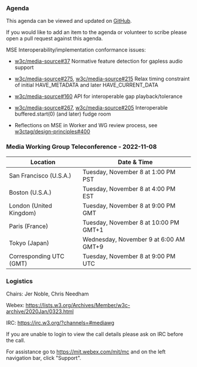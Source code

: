 ### Agenda

This agenda can be viewed and updated on [GitHub](https://github.com/w3c/media-wg/blob/main/meetings/2022-11-08-Media_Working_Group_Teleconference-agenda.md).

If you would like to add an item to the agenda or volunteer to scribe please open a pull request against this agenda.

MSE Interoperability/implementation conformance issues:

* [w3c/media-source#37](https://github.com/w3c/media-source/issues/37) Normative feature detection for gapless audio support

* [w3c/media-source#275](https://github.com/w3c/media-source/issues/275), [w3c/media-source#215](https://github.com/w3c/media-source/issues/215) Relax timing constraint of initial HAVE_METADATA and later HAVE_CURRENT_DATA

* [w3c/media-source#160](https://github.com/w3c/media-source/issues/160) API for interoperable gap playback/tolerance

* [w3c/media-source#267](https://github.com/w3c/media-source/issues/267), [w3c/media-source#205](https://github.com/w3c/media-source/issues/205) Interoperable buffered.start(0) (and later) fudge room

* Reflections on MSE in Worker and WG review process, see [w3ctag/design-principles#400](https://github.com/w3ctag/design-principles/issues/400)

### Media Working Group Teleconference - 2022-11-08

| Location | Date & Time |
| -------- | ----------- |
| San Francisco (U.S.A.) | Tuesday, November 8 at 1:00 PM PST |
| Boston (U.S.A.) | Tuesday, November 8 at 4:00 PM EST |
| London (United Kingdom) | Tuesday, November 8 at 9:00 PM GMT |
| Paris (France) | Tuesday, November 8 at 10:00 PM GMT+1 |
| Tokyo (Japan) | Wednesday, November 9 at 6:00 AM GMT+9 |
| Corresponding UTC (GMT) | Tuesday, November 8 at 9:00 PM UTC |

### Logistics

Chairs: Jer Noble, Chris Needham

Webex: https://lists.w3.org/Archives/Member/w3c-archive/2020Jan/0323.html

IRC: https://irc.w3.org/?channels=#mediawg

If you are unable to login to view the call details please ask on IRC before the call.

For assistance go to https://mit.webex.com/mit/mc  and on the left navigation bar, click "Support".
